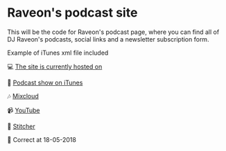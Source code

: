 # Raveon's podcast site

This will be the code for Raveon's podcast page, where you can find all of DJ Raveon's podcasts, social links and a newsletter subscription form.

Example of iTunes xml file included

:computer: [ The site is currently hosted on ]( http://bit.ly/raveonsite )

:musical_note: [ Podcast show on iTunes ]( http://bit.ly/raveonitunes )

:notes: [ Mixcloud ]( http://bit.ly/ravemc )

:video_camera: [ YouTube ]( http://bit.ly/raveonyt )

:card_index: [ Stitcher ]( http://bit.ly/raveonstitcher )

:date: Correct at 18-05-2018